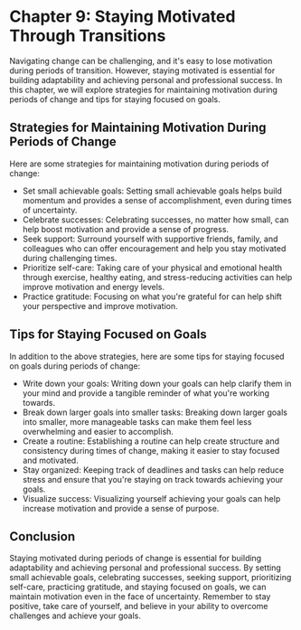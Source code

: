 Chapter 9: Staying Motivated Through Transitions
================================================

Navigating change can be challenging, and it's easy to lose motivation during periods of transition. However, staying motivated is essential for building adaptability and achieving personal and professional success. In this chapter, we will explore strategies for maintaining motivation during periods of change and tips for staying focused on goals.

Strategies for Maintaining Motivation During Periods of Change
--------------------------------------------------------------

Here are some strategies for maintaining motivation during periods of change:

* Set small achievable goals: Setting small achievable goals helps build momentum and provides a sense of accomplishment, even during times of uncertainty.
* Celebrate successes: Celebrating successes, no matter how small, can help boost motivation and provide a sense of progress.
* Seek support: Surround yourself with supportive friends, family, and colleagues who can offer encouragement and help you stay motivated during challenging times.
* Prioritize self-care: Taking care of your physical and emotional health through exercise, healthy eating, and stress-reducing activities can help improve motivation and energy levels.
* Practice gratitude: Focusing on what you're grateful for can help shift your perspective and improve motivation.

Tips for Staying Focused on Goals
---------------------------------

In addition to the above strategies, here are some tips for staying focused on goals during periods of change:

* Write down your goals: Writing down your goals can help clarify them in your mind and provide a tangible reminder of what you're working towards.
* Break down larger goals into smaller tasks: Breaking down larger goals into smaller, more manageable tasks can make them feel less overwhelming and easier to accomplish.
* Create a routine: Establishing a routine can help create structure and consistency during times of change, making it easier to stay focused and motivated.
* Stay organized: Keeping track of deadlines and tasks can help reduce stress and ensure that you're staying on track towards achieving your goals.
* Visualize success: Visualizing yourself achieving your goals can help increase motivation and provide a sense of purpose.

Conclusion
----------

Staying motivated during periods of change is essential for building adaptability and achieving personal and professional success. By setting small achievable goals, celebrating successes, seeking support, prioritizing self-care, practicing gratitude, and staying focused on goals, we can maintain motivation even in the face of uncertainty. Remember to stay positive, take care of yourself, and believe in your ability to overcome challenges and achieve your goals.
